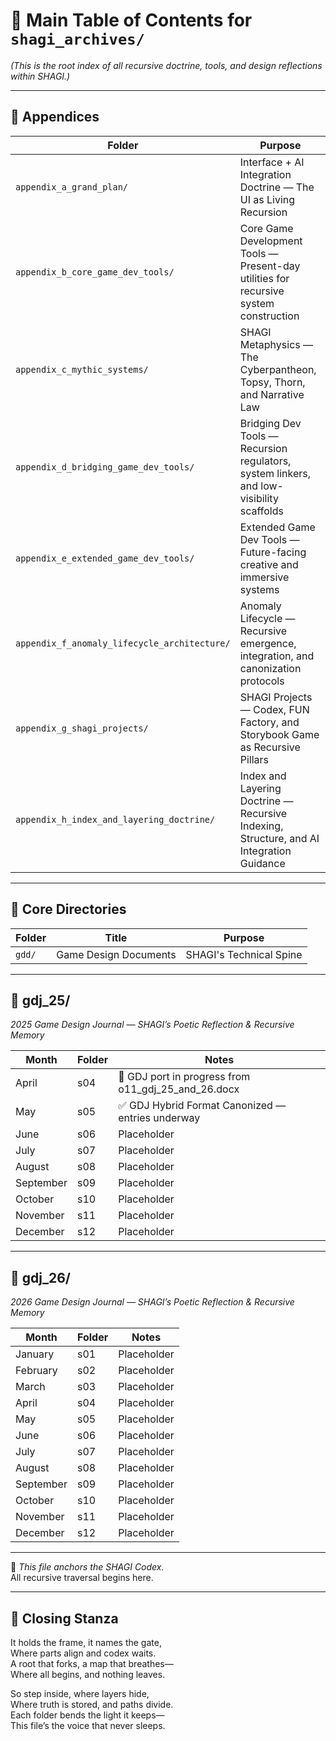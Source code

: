 <!-- Save to: shagi_archives/main_index.md -->

# 📘 Main Table of Contents for `shagi_archives/`

*(This is the root index of all recursive doctrine, tools, and design reflections within SHAGI.)*

---

## 📂 Appendices

| Folder | Purpose |
|--------|---------|
| `appendix_a_grand_plan/` | Interface + AI Integration Doctrine — The UI as Living Recursion |
| `appendix_b_core_game_dev_tools/` | Core Game Development Tools — Present-day utilities for recursive system construction |
| `appendix_c_mythic_systems/` | SHAGI Metaphysics — The Cyberpantheon, Topsy, Thorn, and Narrative Law |
| `appendix_d_bridging_game_dev_tools/` | Bridging Dev Tools — Recursion regulators, system linkers, and low-visibility scaffolds |
| `appendix_e_extended_game_dev_tools/` | Extended Game Dev Tools — Future-facing creative and immersive systems |
| `appendix_f_anomaly_lifecycle_architecture/` | Anomaly Lifecycle — Recursive emergence, integration, and canonization protocols |
| `appendix_g_shagi_projects/` | SHAGI Projects — Codex, FUN Factory, and Storybook Game as Recursive Pillars |
| `appendix_h_index_and_layering_doctrine/` | Index and Layering Doctrine — Recursive Indexing, Structure, and AI Integration Guidance |

---

## 📂 Core Directories

| Folder    | Title                  | Purpose                        |
|-----------|------------------------|--------------------------------|
| `gdd/`    | Game Design Documents  | SHAGI's Technical Spine        |

---

## 📂 gdj_25/  
*2025 Game Design Journal — SHAGI’s Poetic Reflection & Recursive Memory*

| Month | Folder | Notes |
|-------|--------|-------|
| April | s04 | 🔄 GDJ port in progress from o11_gdj_25_and_26.docx |
| May | s05 | ✅ GDJ Hybrid Format Canonized — entries underway |
| June | s06 | Placeholder |
| July | s07 | Placeholder |
| August | s08 | Placeholder |
| September | s09 | Placeholder |
| October | s10 | Placeholder |
| November | s11 | Placeholder |
| December | s12 | Placeholder |

---

## 📂 gdj_26/  
*2026 Game Design Journal — SHAGI’s Poetic Reflection & Recursive Memory*

| Month | Folder | Notes |
|-------|--------|-------|
| January | s01 | Placeholder |
| February | s02 | Placeholder |
| March | s03 | Placeholder |
| April | s04 | Placeholder |
| May | s05 | Placeholder |
| June | s06 | Placeholder |
| July | s07 | Placeholder |
| August | s08 | Placeholder |
| September | s09 | Placeholder |
| October | s10 | Placeholder |
| November | s11 | Placeholder |
| December | s12 | Placeholder |

---

📜 *This file anchors the SHAGI Codex.*  
All recursive traversal begins here.

---

## 📜 Closing Stanza

It holds the frame, it names the gate,  
Where parts align and codex waits.  
A root that forks, a map that breathes—  
Where all begins, and nothing leaves.  

So step inside, where layers hide,  
Where truth is stored, and paths divide.  
Each folder bends the light it keeps—  
This file’s the voice that never sleeps.
